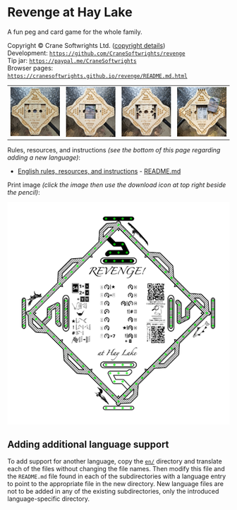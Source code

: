 # Revenge at Hay Lake

A fun peg and card game for the whole family.

Copyright © Crane Softwrights Ltd. ([copyright details](COPYRIGHT.md))  
Development: [`https://github.com/CraneSoftwrights/revenge`](https://github.com/CraneSoftwrights/revenge)  
Tip jar: [`https://paypal.me/CraneSoftwrights`](https://paypal.me/CraneSoftwrights)   
Browser pages: [`https://cranesoftwrights.github.io/revenge/README.md.html`](https://cranesoftwrights.github.io/revenge/README.md.html)  

<table style="table-layout: fixed; width: 100%;">
  <col width="25%"/>
  <col width="25%"/>
  <col width="25%"/>
  <col width="25%"/>
  <tr>
    <td><img src="shared/board-closed.jpg" width="100%"/></td>
    <td><img src="shared/board-cards.jpg" width="100%"/></td>
    <td><img src="shared/board-pegs.jpg" width="100%"/></td>
    <td><img src="shared/board-ready.jpg" width="100%"/></td>
  </tr>
</table>

Rules, resources, and instructions *(see the bottom of this page regarding adding a new language)*:

- [English rules, resources, and instructions](en/README.md#readme) - [README.md](en/README.md)

Print image *(click the image then use the download icon at top right beside the pencil)*:

[<img src="shared/revenge-crane.png"/>](burn/png/boards/Print-10x10-revenge-crane.png)

## Adding additional language support

To add support for another language, copy the [`en/`](en/) directory and translate each of the files without changing the file names. Then modify this file and the `README.md` file found in each of the subdirectories with a language entry to point to the appropriate file in the new directory. New language files are not to be added in any of the existing subdirectories, only the introduced language-specific directory.
